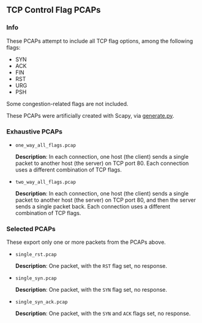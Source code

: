 ## TCP Control Flag PCAPs

### Info

These PCAPs attempt to include all TCP flag options, among the following flags:

+ SYN
+ ACK
+ FIN
+ RST
+ URG
+ PSH

Some congestion-related flags are not included.

These PCAPs were artificially created with Scapy, via [generate.py](./generate.py).

### Exhaustive PCAPs

+ `one_way_all_flags.pcap`

  **Description**: In each connection, one host (the client) sends a single packet to another host (the server) on TCP port 80. Each connection uses a different combination of TCP flags.

+ `two_way_all_flags.pcap`

  **Description**: In each connection, one host (the client) sends a single packet to another host (the server) on TCP port 80, and then the server sends a single packet back. Each connection uses a different combination of TCP flags.

### Selected PCAPs

These export only one or more packets from the PCAPs above.

+ `single_rst.pcap`

  **Description**: One packet, with the `RST` flag set, no response.

+ `single_syn.pcap`

  **Description**: One packet, with the `SYN` flag set, no response.

+ `single_syn_ack.pcap`

  **Description**: One packet, with the `SYN` and `ACK` flags set, no response.
